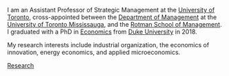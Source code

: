 I am an Assistant Professor of Strategic Management at the [University of Toronto](https://www.utoronto.ca), cross-appointed between the [Department of Management](https://www.utm.utoronto.ca/management/welcome-department-management) at the [University of Toronto Mississauga](http://www.utm.utoronto.ca), and the [Rotman School of Management](http://www.rotman.utoronto.ca).  I graduated with a PhD in [Economics](http://econ.duke.edu) from [Duke University](https://www.duke.edu) in 2018.

My research interests include industrial organization, the economics of innovation, energy economics, and applied microeconomics. 

[Research](./research.html)

























































































































